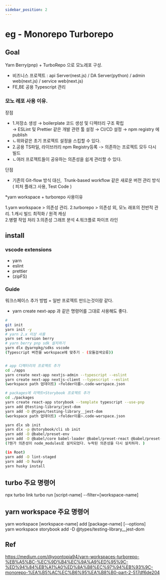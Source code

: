 ```yaml
---
sidebar_position: 2
---
```


# eg - Monorepo Turborepo   

## Goal  

Yarn Berry(pnp) + TurboRepo 으로 모노레포 구성.  
- 비즈니스 프로젝트 : api Server(nest.js) / DA Server(python) / admin web(next.js) / service web(next.js)     
- FE,BE 공용 Typescript 관리     

### 모노 레포 사용 이유. 
장점
- 1.저장소 생성 → boilerplate 코드 생성 및 디렉터리 구조 확립 → ESLint 및 Prettier 같은 개발 관련 툴 설정 → CI/CD 설정 → npm registry 에 publish  
- ㄴ위와같은 초기 프로젝트 설정을 스킵할 수 있다.  
- 2.공용 TS파일, 라이브러리 npm Registry등록 -> 의존하는 프로젝트 모두 다시 빌드  
- ㄴ여러 프로젝트들이 공유하는 의존성을 쉽게 관리할 수 있다. 

단점
- 기존의 Git-flow 방식 대신,  Trunk-based workflow 같은 새로운 버전 관리 방식 ( 피처 플래그 사용, Test Code )

*yarn workspace + turborepo 사용이유

1.yarn workspace > 의존성 관리. 
2.turborepo > 의존성 외, 모노 래포의 전반적 관리. 
1.캐시 빌드 최적화 / 원격 캐싱  
2.병렬 작업 처리
3.의존성 그래프 분석
4.워크플로 파이프 라인




## install  

### vscode extensions
- yarn
- eslint
- prettier  
- (zipFS)  

### Guide  

워크스페이스 추가 방법 = 일반 프로젝트 만드는것이랑 같다.  
- yarn create next-app 과 같은 명령어를 그대로 사용해도 좋다.  

```sh
#  
git init
yarn init -y
# yarn 2.x 이상 사용  
yarn set version berry
# yarn berry pnp sdk 설치하기
yarn dlx @yarnpkg/sdks vscode
(Typescript 버전을 workspace에 맞추기 - (모듈검색오류))


# app 디렉터리의 프로젝트 추가
cd ./apps
yarn create next-app nextjs-admin --typescript --eslint
yarn create next-app nextjs-client --typescript --eslint
(workspace path 업데이트) <folder이름>.code-worspace.json   

# packages에 리액트+Storybook 프로젝트 추가  
cd ./packages
yarn create react-app storybook --template typescript --use-pnp
yarn add @testing-library/jest-dom
yarn add -D @types/testing-library__jest-dom
(workspace path 업데이트) <folder이름>.code-worspace.json   

yarn dlx sb init
yarn dlx -p @storybook/cli sb init
yarn add -D @babel/preset-env
yarn add -D @babel/core babel-loader @babel/preset-react @babel/preset-typescript
(?뭔가 의존성이 node_modules로 설치되었다. 누락된 의존성을 다시 설치하자. )

(in Root)
yarn add -D lint-staged
yarn add -D husky
yarn husky install
```

## turbo 주요 명령어  
npx turbo link
turbo run [script-name] --filter=[workspace-name]

## yarn workspace 주요 명령어  
yarn workspace [workspace-name] add [package-name] [--options]  
yarn workspace storybook add -D @types/testing-library__jest-dom



## Ref  
https://medium.com/@yoontopia94/yarn-workspaces-turborepo-%EB%A5%BC-%EC%9D%B4%EC%9A%A9%ED%95%9C-%ED%94%84%EB%A1%A0%ED%8A%B8%EC%97%94%EB%93%9C-monorepo-%EA%B5%AC%EC%B6%95%EA%B8%B0-part-2-517df6de204

